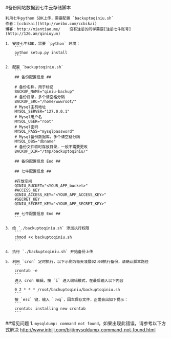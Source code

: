 #备份网站数据到七牛云存储脚本

	利用七牛python SDK上传，需要配置 `backuptoqiniu.sh`
	作者：[ccbikai](http://weibo.com/ccbikai)  
	博客：http://miantiao.me/    没有注册的同学需要[注册七牛账号](http://126.am/qiniuyun)  

	1. 安装七牛SDK，需要 `python` 环境：
		```
		python setup.py install
		```

	2. 配置 `backuptoqiniu.sh`
		```
		## 备份配置信息 ##

		# 备份名称，用于标记
		BACKUP_NAME="qiniu-backup"
		# 备份目录，多个请空格分隔
		BACKUP_SRC="/home/wwwroot/"
		# Mysql主机地址
		MYSQL_SERVER="127.0.0.1"
		# Mysql用户名
		MYSQL_USER="root"
		# Mysql密码
		MYSQL_PASS="mysqlpassword"
		# Mysql备份数据库，多个请空格分隔
		MYSQL_DBS="dbname"
		# 备份文件临时存放目录，一般不需要更改
		BACKUP_DIR="/tmp/backuptoqiniu/"

		## 备份配置信息 End ##

		## 七牛配置信息 ##

		#存放空间
		QINIU_BUCKET="<YOUR_APP_bucket>"
		#ACCESS_KEY
		QINIU_ACCESS_KEY="<YOUR_APP_ACCESS_KEY>"
		#SECRET_KEY
		QINIU_SECRET_KEY="<YOUR_APP_SECRET_KEY>"

		## 七牛配置信息 End ##
		```

	3. 给 `./backuptoqiniu.sh` 添加执行权限
		```
		chmod +x backuptoqiniu.sh
		```
		
	4. 执行 `./backuptoqiniu.sh` 开始备份上传

	5. 利用 `cron` 定时执行，以下示例为每天凌晨02:00执行备份，请确认脚本路径
		```
		crontab -e
		```
		进入 cron 编辑，按 `i` 进入编辑模式，在最后输入以下内容
		```
		0 2 * * * /root/backuptoqiniu/backuptoqiniu.sh
		```
		按 `esc` 键，输入 `:wq`，回车保存文件，正常会出如下提示：
		```
		crontab: installing new crontab
		```

##常见问题
	1. `mysqldump: command not found`，如果出现此错误，请参考以下方式解决
		http://www.inbiji.com/biji/mysqldump-command-not-found.html

